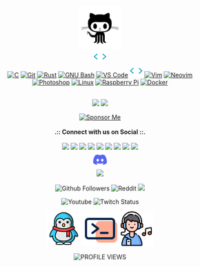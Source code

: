 <div align="center">
<img src='https://github.com/harilvfs/assets/blob/main/harilvfs/github.png' width="100">
</div>

<div align="center">

<img src='https://github.com/harilvfs/assets/blob/main/github-gifs/skills.gif' width="30">
</div>

<div align="center">
<a href="https://docs.microsoft.com/en-us/cpp/?view=msvc-170" target="_blank" rel="noreferrer"><img src="https://raw.githubusercontent.com/danielcranney/readme-generator/main/public/icons/skills/c-colored.svg" width="36" height="36" alt="C" /></a> <a href="https://git-scm.com/" target="_blank" rel="noreferrer"><img src="https://raw.githubusercontent.com/danielcranney/readme-generator/main/public/icons/skills/git-colored.svg" width="36" height="36" alt="Git" /></a> <a href="https://www.rust-lang.org/" target="_blank" rel="noreferrer"><img src="https://raw.githubusercontent.com/danielcranney/readme-generator/main/public/icons/skills/rust-colored.svg" width="36" height="36" alt="Rust" /></a> <a href="https://www.gnu.org/software/bash/" target="_blank" rel="noreferrer"><img src="https://raw.githubusercontent.com/danielcranney/readme-generator/main/public/icons/skills/gnubash-colored.svg" width="36" height="36" alt="GNU Bash" /></a> <a href="https://code.visualstudio.com/" target="_blank" rel="noreferrer"><img src="https://raw.githubusercontent.com/danielcranney/readme-generator/main/public/icons/skills/visualstudiocode-colored.svg" width="36" height="36" alt="VS Code" /></a> <img src='https://github.com/harilvfs/assets/blob/main/github-gifs/skills.gif' width="30"> <a href="https://www.vim.org/" target="_blank" rel="noreferrer"><img src="https://raw.githubusercontent.com/danielcranney/readme-generator/main/public/icons/skills/vim-colored.svg" width="36" height="36" alt="Vim" /></a> <a href="https://neovim.io/" target="_blank" rel="noreferrer"><img src="https://raw.githubusercontent.com/danielcranney/readme-generator/main/public/icons/skills/neovim-colored.svg" width="36" height="36" alt="Neovim" /></a> <a href="https://www.adobe.com/uk/products/photoshop.html" target="_blank" rel="noreferrer"><img src="https://raw.githubusercontent.com/danielcranney/readme-generator/main/public/icons/skills/photoshop-colored.svg" width="36" height="36" alt="Photoshop" /></a> <a href="https://www.linux.org" target="_blank" rel="noreferrer"><img src="https://raw.githubusercontent.com/danielcranney/readme-generator/main/public/icons/skills/linux-colored.svg" width="36" height="36" alt="Linux" /></a> <a href="https://www.raspberrypi.org/" target="_blank" rel="noreferrer"><img src="https://raw.githubusercontent.com/danielcranney/readme-generator/main/public/icons/skills/raspberrypi-colored.svg" width="36" height="36" alt="Raspberry Pi" /></a> <a href="https://www.docker.com/" target="_blank" rel="noreferrer"><img src="https://raw.githubusercontent.com/danielcranney/readme-generator/main/public/icons/skills/docker-colored.svg" width="36" height="36" alt="Docker" /></a>
</div>
<br>
<p align="center">
  <img src="https://img.shields.io/badge/OS-Linux-FF6961?style=for-the-badge&logo=linux&logoColor=yellow&labelColor=gray" />
  <img src="https://img.shields.io/badge/Distro-Arch-00CED1?style=for-the-badge&logo=arch-linux&logoColor=blue&labelColor=gray" />
</p>

<div align="center">
  <a href="https://opencollective.com/carch">
    <img src="https://img.shields.io/badge/harilvfs-SPONSOR-9f39ef?style=for-the-badge&logo=github-sponsors&labelColor=2e2e2e" alt="Sponsor Me" />
  </a>
</div>
<br>
<div align="center">
<strong>.:: Connect with us on Social ::.</strong>
</div>
<br>
<div align="center">
<a href="https://github.com/harilvfs"><img src="https://img.shields.io/badge/GitHub-Follow-181717?style=for-the-badge&logo=github&logoColor=white" /></a> <a href="https://reddit.com/u/aayush-le"><img src="https://img.shields.io/badge/Reddit-Join-FF4500?style=for-the-badge&logo=reddit&logoColor=white" /></a> <a href="https://instagram.com/harilvfs"><img src="https://img.shields.io/badge/Instagram-Follow-E4405F?style=for-the-badge&logo=instagram&logoColor=white" /></a> <a href="https://t.me/harilvfs"><img src="https://img.shields.io/badge/Telegram-Join%20Chat-0088CC?style=for-the-badge&logo=telegram&logoColor=white" /></a> <a href="https://discord.gg/8NJWstnUHd"><img src="https://img.shields.io/badge/Discord-Join%20Server-5865F2?style=for-the-badge&logo=discord&logoColor=white" /></a> <a href="https://www.twitch.tv/aayushchalese"><img src="https://img.shields.io/badge/Twitch-Follow-9146FF?style=for-the-badge&logo=twitch&logoColor=white" /></a> <a href="https://medium.com/@aayushchalise"><img src="https://img.shields.io/badge/Medium-Follow-000000?style=for-the-badge&logo=medium&logoColor=white" /></a> <a href="https://behance.net/aayushchalese"><img src="https://img.shields.io/badge/Behance-Follow-1769FF?style=for-the-badge&logo=behance&logoColor=white" /></a> <a href="https://codeberg.org/aayushchalise.rss"><img src="https://img.shields.io/badge/RSS-Subscribe-FFA500?style=for-the-badge&logo=rss&logoColor=white" /></a>
</div>

<div align="center">

 <img src='https://github.com/harilvfs/assets/blob/main/github-gifs/235294015-47144047-25ab-417c-af1b-6746820a20ff.gif' width="40">
 </div>

<div align="center">
  
 <a href="https://discord.com/invite/8NJWstnUHd">
    <img src="https://img.shields.io/discord/757266205408100413?label=Discord&color=5865F2&logo=discord" />
  </a>
  
![Github Followers](https://img.shields.io/github/followers/harilvfs)
![Reddit](https://img.shields.io/reddit/user-karma/combined/aayush-le)
<a href="https://x.com/harilvfs">
    <img src="https://img.shields.io/badge/Twitter-black?logo=x&logoColor=white" />
  </a>
  
![Youtube](https://img.shields.io/youtube/channel/subscribers/UCxWo4QN4m72x8F5Pzrjg9Ew)
![Twitch Status](https://img.shields.io/twitch/status/aayushchalese)
</div>

<div align="center">

<img src='https://github.com/harilvfs/assets/blob/main/harilvfs/linux.png' width="80"> <img src='https://github.com/harilvfs/assets/blob/main/harilvfs/terminsl.png' width="80"> <img src='https://github.com/harilvfs/assets/blob/main/harilvfs/listen.png' width="80"> 
</div>

<p align="center">
  <img src="https://komarev.com/ghpvc/?username=aayushx402&label=PROFILE+VIEWS&style=for-the-badge&color=blueviolet" alt="PROFILE  VIEWS">
</p>
